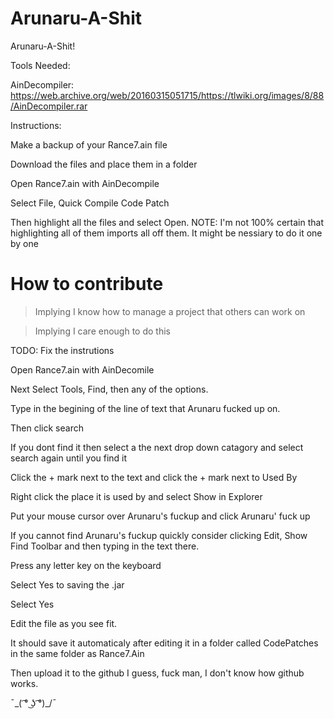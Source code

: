 # Arunaru-A-Shit

Arunaru-A-Shit!

Tools Needed:

AinDecompiler: https://web.archive.org/web/20160315051715/https://tlwiki.org/images/8/88/AinDecompiler.rar

Instructions:

Make a backup of your Rance7.ain file

Download the files and place them in a folder

Open Rance7.ain with AinDecompile

Select File, Quick Compile Code Patch

Then highlight all the files and select Open. NOTE: I'm not 100% certain that highlighting all of them imports all off them. It might be nessiary to do it one by one

# How to contribute
>Implying I know how to manage a project that others can work on

>Implying I care enough to do this

TODO: Fix the instrutions

Open Rance7.ain with AinDecomile

Next Select Tools, Find, then any of the options.

Type in the begining of the line of text that Arunaru fucked up on.

Then click search

If you dont find it then select a the next drop down catagory and select search again until you find it

Click the + mark next to the text and click the + mark next to Used By

Right click the place it is used by and select Show in Explorer

Put your mouse cursor over Arunaru's fuckup and click Arunaru' fuck up

If you cannot find Arunaru's fuckup quickly consider clicking Edit, Show Find Toolbar and then typing in the text there.

Press any letter key on the keyboard

Select Yes to saving the .jar

Select Yes

Edit the file as you see fit.

It should save it automaticaly after editing it in a folder called CodePatches in the same folder as Rance7.Ain

Then upload it to the github I guess, fuck man, I don't know how github works. 

¯\_( ͡° ͜ʖ ͡°)_/¯
